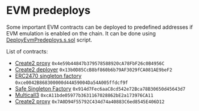 # EVM predeploys

Some important EVM contracts can be deployed to predefined addresses if EVM emulation is enabled on the chain. It can be done using [DeployEvmPredeploys.s.sol](../../l1-contracts/deploy-scripts/evm-predeploys/DeployEvmPredeploys.s.sol) script.

List of contracts:

- [Create2 proxy](https://github.com/Arachnid/deterministic-deployment-proxy)
  `0x4e59b44847b379578588920cA78FbF26c0B4956C`
- [Create2 deployer](https://github.com/pcaversaccio/create2deployer)
  `0x13b0D85CcB8bf860b6b79AF3029fCA081AE9beF2`
- [ERC2470 singleton factory](https://eips.ethereum.org/EIPS/eip-2470)
  `0xce0042B868300000d44A59004Da54A005ffdcf9f`
- [Safe Singleton Factory](https://github.com/safe-global/safe-singleton-factory/blob/main/source/deterministic-deployment-proxy.yul)
  `0x914d7Fec6aaC8cd542e72Bca78B30650d45643d7`
- [Multicall3](https://github.com/mds1/multicall/tree/main)
  `0xcA11bde05977b3631167028862bE2a173976CA11`
- [Create2 proxy](https://github.com/Zoltu/deterministic-deployment-proxy)
  `0x7A0D94F55792C434d74a40883C6ed8545E406D12`
